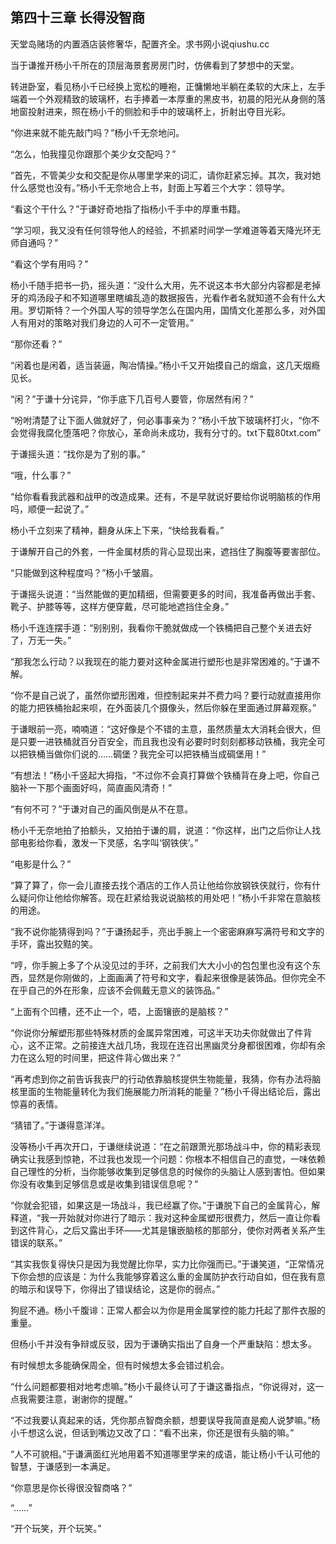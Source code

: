 ## 第四十三章 长得没智商
天堂岛赌场的内置酒店装修奢华，配置齐全。求书网小说qiushu.cc

当于谦推开杨小千所在的顶层海景套房房门时，仿佛看到了梦想中的天堂。

转进卧室，看见杨小千已经换上宽松的睡袍，正慵懒地半躺在柔软的大床上，左手端着一个外观精致的玻璃杯，右手捧着一本厚重的黑皮书，初晨的阳光从身侧的落地窗投射进来，照在杨小千的侧脸和手中的玻璃杯上，折射出夺目光彩。

“你进来就不能先敲门吗？”杨小千无奈地问。

“怎么，怕我撞见你跟那个美少女交配吗？”

“首先，不管美少女和交配是你从哪里学来的词汇，请你赶紧忘掉。其次，我对她什么感觉也没有。”杨小千无奈地合上书，封面上写着三个大字：领导学。

“看这个干什么？”于谦好奇地指了指杨小千手中的厚重书籍。

“学习呗，我又没有任何领导他人的经验，不抓紧时间学一学难道等着天降光环无师自通吗？”

“看这个学有用吗？”

杨小千随手把书一扔，摇头道：“没什么大用，先不说这本书大部分内容都是老掉牙的鸡汤段子和不知道哪里瞎编乱造的数据报告，光看作者名就知道不会有什么大用。罗切斯特？一个外国人写的领导学怎么在国内用，国情文化差那么多，对外国人有用对的策略对我们身边的人可不一定管用。”

“那你还看？”

“闲着也是闲着，适当装逼，陶冶情操。”杨小千又开始摸自己的烟盒，这几天烟瘾见长。

“闲？”于谦十分诧异，“你手底下几百号人要管，你居然有闲？”

“吩咐清楚了让下面人做就好了，何必事事亲为？”杨小千放下玻璃杯打火，“你不会觉得我腐化堕落吧？你放心，革命尚未成功，我有分寸的。txt下载80txt.com”

于谦摇头道：“找你是为了别的事。”

“哦，什么事？”

“给你看看我武器和战甲的改造成果。还有，不是早就说好要给你说明脑核的作用吗，顺便一起说了。”

杨小千立刻来了精神，翻身从床上下来，“快给我看看。”

于谦解开自己的外套，一件金属材质的背心显现出来，遮挡住了胸腹等要害部位。

“只能做到这种程度吗？”杨小千皱眉。

于谦摇头说道：“当然能做的更加精细，但需要更多的时间，我准备再做出手套、靴子、护膝等等，这样方便穿戴，尽可能地遮挡住全身。”

杨小千连连摆手道：“别别别，我看你干脆就做成一个铁桶把自己整个关进去好了，万无一失。”

“那我怎么行动？以我现在的能力要对这种金属进行塑形也是非常困难的。”于谦不解。

“你不是自己说了，虽然你塑形困难，但控制起来并不费力吗？要行动就直接用你的能力把铁桶抬起来呗，在外面装几个摄像头，然后你躲在里面通过屏幕观察。”

于谦眼前一亮，喃喃道：“这好像是个不错的主意，虽然质量太大消耗会很大，但是只要一进铁桶就百分百安全，而且我也没有必要时时刻刻都移动铁桶，我完全可以把铁桶当做你们说的……碉堡？我完全可以把铁桶当成碉堡用！”

“有想法！”杨小千竖起大拇指，“不过你不会真打算做个铁桶背在身上吧，你自己脑补一下那个画面好吗，简直画风清奇！”

“有何不可？”于谦对自己的画风倒是从不在意。

杨小千无奈地拍了拍额头，又拍拍于谦的肩，说道：“你这样，出门之后你让人找部电影给你看，激发一下灵感，名字叫‘钢铁侠’。”

“电影是什么？”

“算了算了，你一会儿直接去找个酒店的工作人员让他给你放钢铁侠就行，你有什么疑问你让他给你解答。现在赶紧给我说说脑核的用处吧！”杨小千非常在意脑核的用途。

“我不说你能猜得到吗？”于谦扬起手，亮出手腕上一个密密麻麻写满符号和文字的手环，露出狡黠的笑。

“哼，你手腕上多了个从没见过的手环，之前我们大大小小的包包里也没有这个东西，显然是你刚做的，上面画满了符号和文字，看起来很像是装饰品。但你完全不在乎自己的外在形象，应该不会佩戴无意义的装饰品。”

“上面有个凹槽，还不止一个，唔，上面镶嵌的是脑核？”

“你说你分解塑形那些特殊材质的金属异常困难，可这半天功夫你就做出了件背心，这不正常。之前接连大战几场，我现在连召出黑幽灵分身都很困难，你却有余力在这么短的时间里，把这件背心做出来？”

“再考虑到你之前告诉我丧尸的行动依靠脑核提供生物能量，我猜，你有办法将脑核里面的生物能量转化为我们施展能力所消耗的能量？”杨小千得出结论后，露出惊喜的表情。

“猜错了。”于谦得意洋洋。

没等杨小千再次开口，于谦继续说道：“在之前跟萧光那场战斗中，你的精彩表现确实让我感到惊艳，不过我也发现一个问题：你根本不相信自己的直觉，一味依赖自己理性的分析，当你能够收集到足够信息的时候你的头脑让人感到害怕。但如果你没有收集到足够信息或是收集到错误信息呢？”

“你就会犯错，如果这是一场战斗，我已经赢了你。”于谦脱下自己的金属背心，解释道，“我一开始就对你进行了暗示：我对这种金属塑形很费力，然后一直让你看到这件背心，之后又露出手环――尤其是镶嵌脑核的那部分，使你对两者关系产生错误的联系。”

“其实我恢复得快只是因为我觉醒比你早，实力比你强而已。”于谦笑道，“正常情况下你会想的应该是：为什么我能够穿着这么重的金属防护衣行动自如，但在我有意的暗示和误导下，你得出了错误结论，这是你的弱点。”

狗屁不通。杨小千腹诽：正常人都会以为你是用金属掌控的能力托起了那件衣服的重量。

但杨小千并没有争辩或反驳，因为于谦确实指出了自身一个严重缺陷：想太多。

有时候想太多能确保周全，但有时候想太多会错过机会。

“什么问题都要相对地考虑嘛。”杨小千最终认可了于谦这番指点，“你说得对，这一点我需要注意，谢谢你的提醒。”

“不过我要认真起来的话，凭你那点智商余额，想要误导我简直是痴人说梦嘛。”杨小千想这么说，但话到嘴边又改了口：“看不出来，你还是很有头脑的嘛。”

“人不可貌相。”于谦满面红光地用着不知道哪里学来的成语，能让杨小千认可他的智慧，于谦感到一本满足。

“你意思是你长得很没智商咯？”

“……”

“开个玩笑，开个玩笑。”

